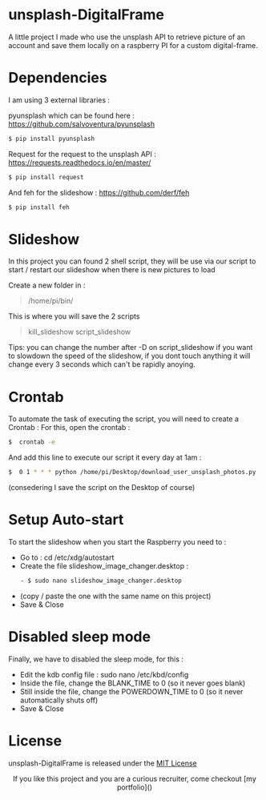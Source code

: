# unsplash-DigitalFrame
A little project I made who use the unsplash API to retrieve picture of an account and save them locally on a raspberry PI for a custom digital-frame. 

# Dependencies

I am using 3 external libraries : 

pyunsplash which can be found here : https://github.com/salvoventura/pyunsplash
```sh
$ pip install pyunsplash
```
Request for the request to the unsplash API : https://requests.readthedocs.io/en/master/
```sh
$ pip install request
```

And feh for the slideshow : https://github.com/derf/feh
```sh
$ pip install feh
``` 

# Slideshow

In this project you can found 2 shell script, they will be use via our script to start / restart our slideshow when there is new pictures to load

Create a new folder in : 
> /home/pi/bin/

This is where you will save the 2 scripts 
> kill_slideshow
> script_slideshow

Tips: you can change the number after -D on script_slideshow if you want to slowdown the speed of the slideshow, if you dont touch anything it will change every 3 seconds which can't be rapidly anoying. 

# Crontab

To automate the task of executing the script, you will need to create a Crontab :
For this, open the crontab : 
```sh
$  crontab -e
``` 

And add this line to execute our script it every day at 1am :
```sh
$  0 1 * * * python /home/pi/Desktop/download_user_unsplash_photos.py
``` 
(consedering I save the script on the Desktop of course)

# Setup Auto-start

To start the slideshow when you start the Raspberry you need to : 
  - Go to : cd /etc/xdg/autostart
  - Create the file slideshow_image_changer.desktop : 
    ```sh
    - $ sudo nano slideshow_image_changer.desktop 
    ```
   - (copy / paste the one with the same name on this project)
   - Save & Close
 
# Disabled sleep mode

Finally, we have to disabled the sleep mode, for this :
- Edit the kdb config file : sudo nano /etc/kbd/config
- Inside the file, change the BLANK_TIME to 0 (so it never goes blank)
- Still inside the file, change the POWERDOWN_TIME to 0 (so it never automatically shuts off)
- Save & Close


# License
unsplash-DigitalFrame is released under the [MIT License](<http://www.opensource.org/licenses/MIT>)


<p align="center">
 If you like this project and you are a curious recruiter, come checkout [my portfolio](<https://philippeoursel.com/home>)
</p>